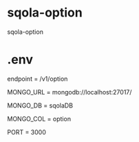 # sqola-option
sqola-option

# .env
endpoint = /v1/option

MONGO_URL = mongodb://localhost:27017/

MONGO_DB = sqolaDB

MONGO_COL = option

PORT = 3000
